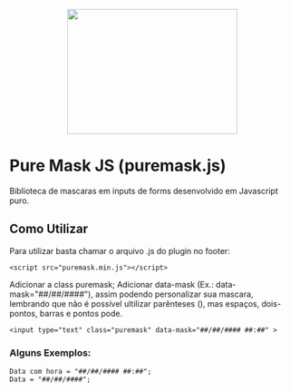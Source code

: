 <p align="center">
  <a href="http://romulobrasil.com">
    <img height="220" width="300" src="http://romulobrasil.com/wp-content/themes/romulobrasil.com/img/logo.png"/>
  </a>
</p>


Pure Mask JS (puremask.js)
==========

Biblioteca de mascaras em inputs de forms desenvolvido em Javascript puro. 


## Como Utilizar

Para utilizar basta chamar o arquivo .js do plugin no footer:

```
<script src="puremask.min.js"></script>
```

Adicionar a class puremask; Adicionar data-mask (Ex.: data-mask="##/##/####"), assim podendo personalizar sua mascara, lembrando que não é possível ultilizar parênteses (), mas espaços, dois-pontos, barras e pontos pode.

```
<input type="text" class="puremask" data-mask="##/##/#### ##:##" >
```

### Alguns Exemplos:

```
Data com hora = "##/##/#### ##:##"; 
Data = "##/##/####";
```
